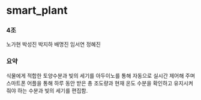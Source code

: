 # smart_plant

### 4조
노가현
박성진
박지하
배명진
임서연
정혜진

### 요약
식물에게 적합한 토양수분과 빛의 세기를 아두이노를 통해 자동으로 실시간 제어해 주며 스마트폰 어플을 통해 하루 동안 받은 총 조도량과 현재 온도 수분을 확인하고 유지시켜줘야 하는 수분과 빛의 세기를 편집함.
